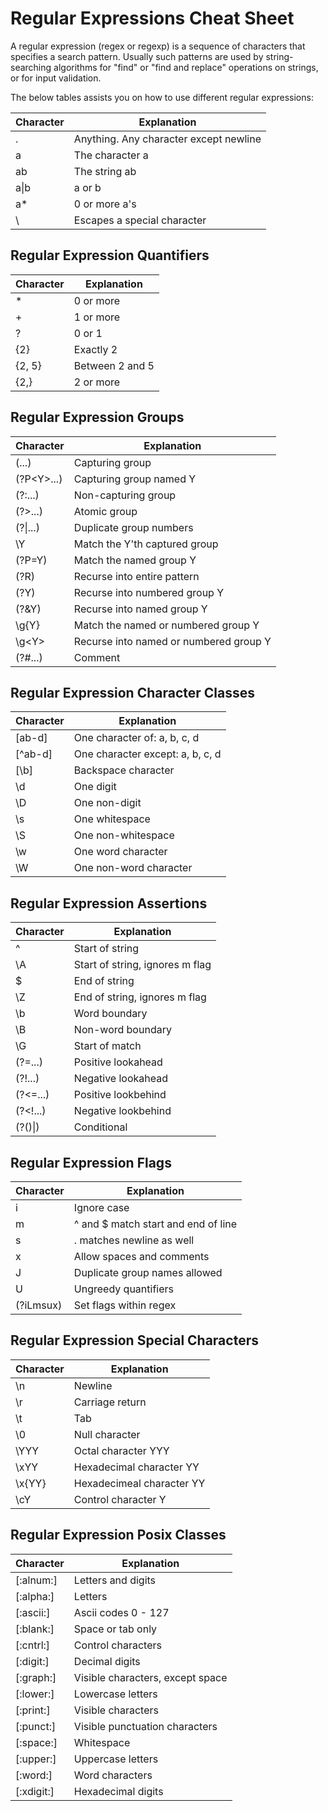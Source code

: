 # Regular Expressions Cheat Sheet

A regular expression (regex or regexp) is a sequence of characters that specifies a search pattern. Usually such patterns are used by string-searching algorithms for "find" or "find and replace" operations on strings, or for input validation.

The below tables assists you on how to use different regular expressions:

| **Character** | **Explanation**                        |
| ------------- | -------------------------------------- |
| .             | Anything. Any character except newline |
| a             | The character a                        |
| ab            | The string ab                          |
| a\|b          | a or b                                 |
| a\*           | 0 or more a's                          |
| \\            | Escapes a special character            |

## Regular Expression Quantifiers

| **Character** | **Explanation** |
| ------------- | --------------- |
| \*            | 0 or more       |
| +             | 1 or more       |
| ?             | 0 or 1          |
| {2}           | Exactly 2       |
| {2, 5}        | Between 2 and 5 |
| {2,}          | 2 or more       |

## Regular Expression Groups&#x20;

| **Character** | **Explanation**                        |
| ------------- | -------------------------------------- |
| (...)         | Capturing group                        |
| (?P\<Y>...)   | Capturing group named Y                |
| (?:...)       | Non-capturing group                    |
| (?>...)       | Atomic group                           |
| (?\|...)      | Duplicate group numbers                |
| \Y            | Match the Y'th captured group          |
| (?P=Y)        | Match the named group Y                |
| (?R)          | Recurse into entire pattern            |
| (?Y)          | Recurse into numbered group Y          |
| (?\&Y)        | Recurse into named group Y             |
| \g{Y}         | Match the named or numbered group Y    |
| \g\<Y>        | Recurse into named or numbered group Y |
| (?#...)       | Comment                                |

## Regular Expression Character Classes

| **Character** | **Explanation**                  |
| ------------- | -------------------------------- |
| \[ab-d]       | One character of: a, b, c, d     |
| \[^ab-d]      | One character except: a, b, c, d |
| \[\b]         | Backspace character              |
| \d            | One digit                        |
| \D            | One non-digit                    |
| \s            | One whitespace                   |
| \S            | One non-whitespace               |
| \w            | One word character               |
| \W            | One non-word character           |

## Regular Expression Assertions

| **Character** | **Explanation**                 |
| ------------- | ------------------------------- |
| ^             | Start of string                 |
| \A            | Start of string, ignores m flag |
| $             | End of string                   |
| \Z            | End of string, ignores m flag   |
| \b            | Word boundary                   |
| \B            | Non-word boundary               |
| \G            | Start of match                  |
| (?=...)       | Positive lookahead              |
| (?!...)       | Negative lookahead              |
| (?<=...)      | Positive lookbehind             |
| (?\<!...)     | Negative lookbehind             |
| (?()\|)       | Conditional                     |

## Regular Expression Flags

| **Character** | **Explanation**                     |
| ------------- | ----------------------------------- |
| i             | Ignore case                         |
| m             | ^ and $ match start and end of line |
| s             | . matches newline as well           |
| x             | Allow spaces and comments           |
| J             | Duplicate group names allowed       |
| U             | Ungreedy quantifiers                |
| (?iLmsux)     | Set flags within regex              |

## Regular Expression Special Characters&#x20;

| **Character** | **Explanation**           |
| ------------- | ------------------------- |
| \n            | Newline                   |
| \r            | Carriage return           |
| \t            | Tab                       |
| \0            | Null character            |
| \YYY          | Octal character YYY       |
| \xYY          | Hexadecimal character YY  |
| \x{YY}        | Hexadecimeal character YY |
| \cY           | Control character Y       |

## Regular Expression Posix Classes

| **Character** | **Explanation**                  |
| ------------- | -------------------------------- |
| \[:alnum:]    | Letters and digits               |
| \[:alpha:]    | Letters                          |
| \[:ascii:]    | Ascii codes 0 - 127              |
| \[:blank:]    | Space or tab only                |
| \[:cntrl:]    | Control characters               |
| \[:digit:]    | Decimal digits                   |
| \[:graph:]    | Visible characters, except space |
| \[:lower:]    | Lowercase letters                |
| \[:print:]    | Visible characters               |
| \[:punct:]    | Visible punctuation characters   |
| \[:space:]    | Whitespace                       |
| \[:upper:]    | Uppercase letters                |
| \[:word:]     | Word characters                  |
| \[:xdigit:]   | Hexadecimal digits               |
